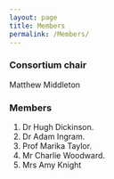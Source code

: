 ```yaml
---
layout: page
title: Members
permalink: /Members/
---
```


### Consortium chair

Matthew Middleton

### Members

1. Dr Hugh Dickinson.
2. Dr Adam Ingram.
3. Prof Marika Taylor.
4. Mr Charlie Woodward.
5. Mrs Amy Knight


